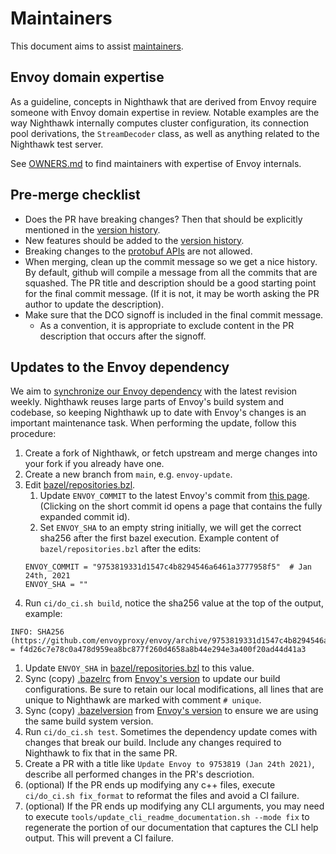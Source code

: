 # Maintainers

This document aims to assist [maintainers](OWNERS.md).

## Envoy domain expertise

As a guideline, concepts in Nighthawk that are derived from Envoy require
someone with Envoy domain expertise in review. Notable examples are the way
Nighthawk internally computes cluster configuration, its connection pool
derivations, the `StreamDecoder` class, as well as anything related to the
Nighthawk test server.

See [OWNERS.md](OWNERS.md) to find maintainers with expertise of Envoy
internals.

## Pre-merge checklist

- Does the PR have breaking changes? Then that should be explicitly mentioned in
  the [version history](docs/root/version_history.md).
- New features should be added to the
  [version history](docs/root/version_history.md).
- Breaking changes to the [protobuf APIs](api/) are not allowed.
- When merging, clean up the commit message so we get a nice history. By
  default, github will compile a message from all the commits that are squashed.
  The PR title and description should be a good starting point for the final
  commit message. (If it is not, it may be worth asking the PR author to update
  the description).
- Make sure that the DCO signoff is included in the final commit message.
  - As a convention, it is appropriate to exclude content in the PR description
    that occurs after the signoff.

## Updates to the Envoy dependency

We aim to
[synchronize our Envoy dependency](https://github.com/envoyproxy/nighthawk/pulls?utf8=%E2%9C%93&q=is%3Apr+is%3Aclosed+%22update+envoy%22+)
with the latest revision weekly. Nighthawk reuses large parts of Envoy's build
system and codebase, so keeping Nighthawk up to date with Envoy's changes is an
important maintenance task. When performing the update, follow this procedure:

1. Create a fork of Nighthawk, or fetch upstream and merge changes into your
   fork if you already have one.
1. Create a new branch from `main`, e.g. `envoy-update`.
1. Edit [bazel/repositories.bzl](bazel/repositories.bzl).
   1. Update `ENVOY_COMMIT` to the latest Envoy's commit from 
      [this page](https://github.com/envoyproxy/envoy/commits/main). (Clicking on the
      short commit id opens a page that contains the fully expanded commit id).
   1. Set `ENVOY_SHA` to an empty string initially, we will get the correct
      sha256 after the first bazel execution.
   Example content of `bazel/repositories.bzl` after the edits:
   ```
   ENVOY_COMMIT = "9753819331d1547c4b8294546a6461a3777958f5"  # Jan 24th, 2021
   ENVOY_SHA = ""
   ```
  1. Run `ci/do_ci.sh build`, notice the sha256 value at the top of the output,
     example:
  ```
  INFO: SHA256 (https://github.com/envoyproxy/envoy/archive/9753819331d1547c4b8294546a6461a3777958f5.tar.gz) = f4d26c7e78c0a478d959ea8bc877f260d4658a8b44e294e3a400f20ad44d41a3
  ```
  1. Update `ENVOY_SHA` in [bazel/repositories.bzl](bazel/repositories.bzl) to
     this value.
1. Sync (copy) [.bazelrc](.bazelrc) from
   [Envoy's version](https://github.com/envoyproxy/envoy/blob/main/.bazelrc) to
   update our build configurations. Be sure to retain our local modifications,
   all lines that are unique to Nighthawk are marked with comment `# unique`.
1. Sync (copy) [.bazelversion](.bazelversion) from
   [Envoy's version](https://github.com/envoyproxy/envoy/blob/main/.bazelversion)
   to ensure we are using the same build system version.
1. Run `ci/do_ci.sh test`. Sometimes the dependency update comes with changes
   that break our build. Include any changes required to Nighthawk to fix that
   in the same PR.
1. Create a PR with a title like `Update Envoy to 9753819 (Jan 24th 2021)`,
   describe all performed changes in the PR's descriotion.
1. (optional) If the PR ends up modifying any c++ files, execute `ci/do_ci.sh
   fix_format` to reformat the files and avoid a CI failure.
1. (optional) If the PR ends up modifying any CLI arguments, you may need to
   execute `tools/update_cli_readme_documentation.sh --mode fix` to regenerate
   the portion of our documentation that captures the CLI help output. This will
   prevent a CI failure.
